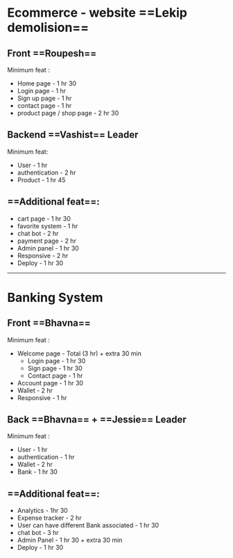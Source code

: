 # Ecommerce - website ==Lekip demolision==
## Front ==Roupesh==
Minimum feat :
- Home page - 1 hr 30 
- Login page - 1 hr 
- Sign up page - 1 hr
- contact page - 1 hr
- product page / shop page  - 2 hr  30

## Backend ==Vashist== Leader
 Minimum feat:
- User - 1 hr
- authentication - 2 hr
- Product - 1 hr 45

## ==Additional feat==:
- cart page - 1 hr 30
- favorite system  - 1 hr
- chat bot - 2 hr
- payment page - 2 hr
- Admin panel - 1 hr 30
- Responsive - 2 hr
- Deploy  - 1 hr 30 

***

# Banking System 
## Front ==Bhavna==
Minimum feat :
- Welcome page - Total (3 hr) + extra 30 min
	- Login page - 1 hr 30
	- Sign page - 1 hr 30
	- Contact page - 1 hr
- Account page -  1 hr 30
- Wallet - 2 hr
- Responsive - 1 hr
## Back ==Bhavna== + ==Jessie== Leader
Minimum feat :
- User - 1 hr
- authentication - 1 hr
- Wallet  - 2 hr
- Bank - 1 hr 30

## ==Additional feat==:
- Analytics - 1hr 30
- Expense tracker - 2 hr
-  User can have different Bank associated - 1 hr 30
- chat bot - 3 hr
- Admin Panel - 1 hr 30 + extra 30 min
- Deploy  - 1 hr 30 